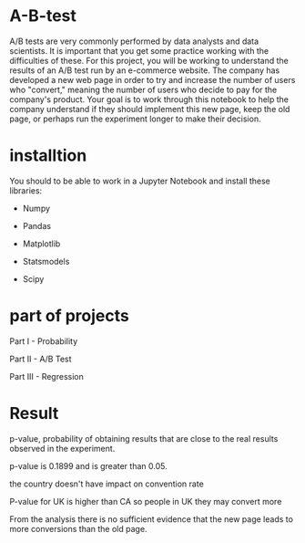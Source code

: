 # A-B-test
A/B tests are very commonly performed by data analysts and data scientists. It is important that you get some practice working with the difficulties of these.
For this project, you will be working to understand the results of an A/B test run by an e-commerce website. The company has developed a new web page in order to try and increase the number of users who "convert," meaning the number of users who decide to pay for the company's product. Your goal is to work through this notebook to help the company understand if they should implement this new page, keep the old page, or perhaps run the experiment longer to make their decision.

# installtion
You should to be able to work in a Jupyter Notebook and install these libraries:

* Numpy

* Pandas

* Matplotlib

* Statsmodels

* Scipy

# part of projects 
Part I - Probability

Part II - A/B Test

Part III - Regression

# Result 
p-value, probability of obtaining results that are close to the real results observed in the experiment.


p-value is 0.1899 and is greater than 0.05.


the country doesn't have impact on convention rate


P-value for UK is higher than CA so people in UK they may convert more

From the analysis there is no sufficient evidence that the new page leads to more conversions than the old page.
